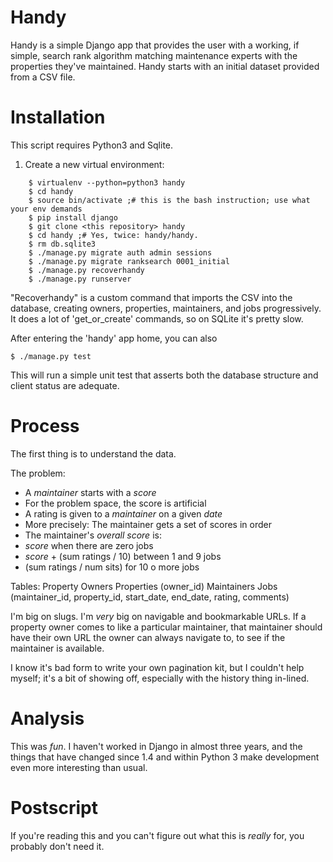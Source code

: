 # Handy

Handy is a simple Django app that provides the user with a working, if
simple, search rank algorithm matching maintenance experts with the
properties they've maintained.  Handy starts with an initial dataset
provided from a CSV file.

# Installation

This script requires Python3 and Sqlite.

1. Create a new virtual environment:
```
    $ virtualenv --python=python3 handy
    $ cd handy
    $ source bin/activate ;# this is the bash instruction; use what your env demands
    $ pip install django
    $ git clone <this repository> handy
    $ cd handy ;# Yes, twice: handy/handy.
    $ rm db.sqlite3
    $ ./manage.py migrate auth admin sessions
    $ ./manage.py migrate ranksearch 0001_initial
    $ ./manage.py recoverhandy
    $ ./manage.py runserver
```
"Recoverhandy" is a custom command that imports the CSV into the
database, creating owners, properties, maintainers, and jobs
progressively.  It does a lot of 'get\_or\_create' commands, so on
SQLite it's pretty slow.

After entering the 'handy' app home, you can also

    $ ./manage.py test

This will run a simple unit test that asserts both the database
structure and client status are adequate.


# Process

The first thing is to understand the data.

The problem:

* A *maintainer* starts with a *score*
* For the problem space, the score is artificial
* A rating is given to a *maintainer* on a given *date*
* More precisely: The maintainer gets a set of scores in order
* The maintainer's *overall score* is:
* *score* when there are zero jobs
* *score* + (sum ratings / 10) between 1 and 9 jobs
* (sum ratings / num sits) for 10 o more jobs

Tables:
    Property Owners
    Properties (owner_id)
    Maintainers 
    Jobs (maintainer_id, property_id, start_date, end_date, rating, comments)

I'm big on slugs.  I'm *very* big on navigable and bookmarkable URLs.
If a property owner comes to like a particular maintainer, that
maintainer should have their own URL the owner can always navigate to,
to see if the maintainer is available.

I know it's bad form to write your own pagination kit, but I couldn't
help myself; it's a bit of showing off, especially with the history
thing in-lined.

# Analysis

This was *fun*.  I haven't worked in Django in almost three years, and
the things that have changed since 1.4 and within Python 3 make
development even more interesting than usual.

# Postscript

If you're reading this and you can't figure out what this is *really*
for, you probably don't need it.
